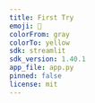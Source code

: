 ```yaml
---
title: First Try
emoji: 🏢
colorFrom: gray
colorTo: yellow
sdk: streamlit
sdk_version: 1.40.1
app_file: app.py
pinned: false
license: mit
---
```

